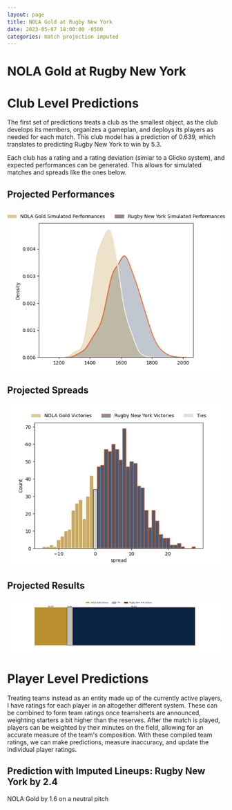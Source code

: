 ```yaml
---  
layout: page  
title: NOLA Gold at Rugby New York  
date: 2023-05-07 18:00:00 -0500  
categories: match projection imputed  
---
```

# NOLA Gold at Rugby New York

# Club Level Predictions


The first set of predictions treats a club as the smallest object, as the club develops its members, organizes a gameplan, and deploys its players as needed for each match. This club model has a prediction of 0.639, which translates to predicting Rugby New York to win by 5.3.

Each club has a rating and a rating deviation (simiar to a Glicko system), and expected performances can be generated. This allows for simulated matches and spreads like the ones below.
## Projected Performances


![Projected Performances](plots/performances_2023-05-07-RugbyNewYork-NOLAGold.png)
## Projected Spreads


![Projected Spreads](plots/spreads_2023-05-07-RugbyNewYork-NOLAGold.png)
## Projected Results


![Projected Results](plots/resultbar_2023-05-07-RugbyNewYork-NOLAGold.png)
# Player Level Predictions


Treating teams instead as an entity made up of the currently active players, I have ratings for each player in an altogether different system. These can be combined to form team ratings once teamsheets are announced, weighting starters a bit higher than the reserves. After the match is played, players can be weighted by their minutes on the field, allowing for an accurate measure of the team's composition. With these compiled team ratings, we can make predictions, measure inaccuracy, and update the individual player ratings.
## Prediction with Imputed Lineups: Rugby New York by 2.4


NOLA Gold by 1.6 on a neutral pitch

